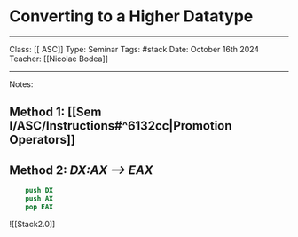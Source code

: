 # Converting to a Higher Datatype
___
Class: [[ ASC]]
Type: Seminar
Tags: #stack
Date: October 16th 2024
Teacher: [[Nicolae Bodea]]
___
Notes:

## Method 1: [[Sem I/ASC/Instructions#^6132cc|Promotion Operators]]

## Method 2: *DX:AX --> EAX*
```nasm
	push DX
	push AX
	pop EAX
```
![[Stack2.0]]